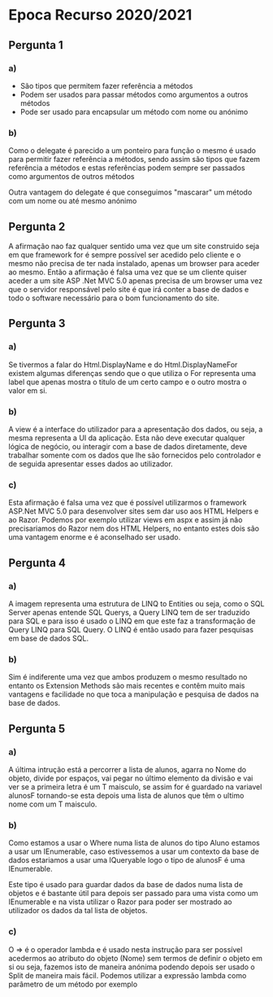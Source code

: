 # Epoca Recurso 2020/2021

## Pergunta 1

### a)

- São tipos que permitem fazer referência a métodos
- Podem ser usados para passar métodos como argumentos a outros métodos
- Pode ser usado para encapsular um método com nome ou anónimo

### b)


Como o delegate é parecido a um ponteiro para função o mesmo é usado para permitir fazer referência a métodos, sendo assim são tipos que fazem referência a métodos e estas referências podem sempre ser passados como argumentos de outros métodos

Outra vantagem do delegate é que conseguimos "mascarar" um método com um nome ou até mesmo anónimo


## Pergunta 2


A afirmação nao faz qualquer sentido uma vez que um site construido seja em que framework for é sempre possível ser acedido pelo cliente e o mesmo não precisa de ter nada instalado, apenas um browser para aceder ao mesmo. Então a afirmação é falsa uma vez que se um cliente quiser aceder a um site ASP .Net MVC 5.0 apenas precisa de um browser uma vez que o servidor responsável pelo site é que irá conter a base de dados e todo o software necessário para o bom funcionamento do site.


## Pergunta 3

### a)


Se tivermos a falar do Html.DisplayName e do Html.DisplayNameFor existem algumas diferenças sendo que o que utiliza o For representa uma label que apenas mostra o titulo de um certo campo e o outro mostra o valor em si.


### b)


A view é a interface do utilizador para a apresentação dos dados, ou seja, a mesma representa a UI da aplicação. Esta não deve executar qualquer lógica de negócio, ou interagir com a base de dados diretamente, deve trabalhar somente com os dados que lhe são fornecidos pelo controlador e de seguida apresentar esses dados ao utilizador.


### c)


Esta afirmação é falsa uma vez que é possível utilizarmos o framework ASP.Net MVC 5.0 para desenvolver sites sem dar uso aos HTML Helpers e ao Razor. Podemos por exemplo utilizar views em aspx e assim já não precisariamos do Razor nem dos HTML Helpers, no entanto estes dois são uma vantagem enorme e é aconselhado ser usado.


## Pergunta 4

### a)


A imagem representa uma estrutura de LINQ to Entities ou seja, como o SQL Server apenas entende SQL Querys, a Query LINQ tem de ser traduzido para SQL e para isso é usado o LINQ em que este faz a transformação de Query LINQ para SQL Query.
O LINQ é então usado para fazer pesquisas em base de dados SQL.


### b)


Sim é indiferente uma vez que ambos produzem o mesmo resultado no entanto os Extension Methods são mais recentes e contêm muito mais vantagens e facilidade no que toca a manipulação e pesquisa de dados na base de dados.


## Pergunta 5

### a)


A última intrução está a percorrer a lista de alunos, agarra no Nome do objeto, divide por espaços, vai pegar no último elemento da divisão e vai ver se a primeira letra é um T maisculo, se assim for é guardado na variavel alunosF tornando-se esta depois uma lista de alunos que têm o ultimo nome com um T maisculo.


### b)


Como estamos a usar o Where numa lista de alunos do tipo Aluno estamos a usar um IEnumerable<T>, caso estivessemos a usar um contexto da base de dados estariamos a usar uma IQueryable logo o tipo de alunosF é uma IEnumerable<T>.

Este tipo é usado para guardar dados da base de dados numa lista de objetos e é bastante útil para depois ser passado para uma vista como um IEnumerable e na vista utilizar o Razor para poder ser mostrado ao utilizador os dados da tal lista de objetos.


### c)


O => é o operador lambda e é usado nesta instrução para ser possível acedermos ao atributo do objeto (Nome) sem termos de definir o objeto em si ou seja, fazemos isto de maneira anónima podendo depois ser usado o Split de maneira mais fácil.
Podemos utilizar a expressão lambda como parâmetro de um método por exemplo

